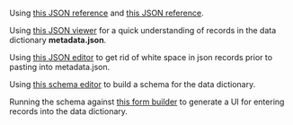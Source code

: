Using [this JSON reference](https://json-schema.org/understanding-json-schema/reference/boolean.html) and [this JSON reference](https://json-schema.org/learn/getting-started-step-by-step.html).  

Using [this JSON viewer](https://json.bloople.net/) for a quick understanding of records in the data dictionary **metadata.json**.  

Using [this JSON editor](https://jsonformatter.org/json-editor) to get rid of white space in json records prior to pasting into metadata.json.  

Using [this schema editor](https://json-editor.tangramjs.com/editor.html#/) to build a schema for the data dictionary.  

Running the schema against [this form builder](https://json-editor.github.io/json-editor/) to generate a UI for entering records into the data dictionary.  


